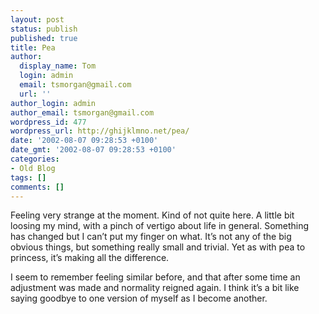 ```yaml
---
layout: post
status: publish
published: true
title: Pea
author:
  display_name: Tom
  login: admin
  email: tsmorgan@gmail.com
  url: ''
author_login: admin
author_email: tsmorgan@gmail.com
wordpress_id: 477
wordpress_url: http://ghijklmno.net/pea/
date: '2002-08-07 09:28:53 +0100'
date_gmt: '2002-08-07 09:28:53 +0100'
categories:
- Old Blog
tags: []
comments: []
---
```

<p>Feeling very strange at the moment. Kind of not quite here. A little bit loosing my mind, with a pinch of vertigo about life in general. Something has changed but I can&#8217;t put my finger on what. It&#8217;s not any of the big obvious things, but something really small and trivial. Yet as with pea to princess, it&#8217;s making all the difference.</p>

<p>I seem to remember feeling similar before, and that after some time an adjustment was made and normality reigned again. I think it&#8217;s a bit like saying goodbye to one version of myself as I become another.</p>

